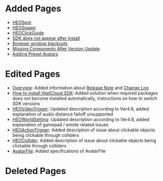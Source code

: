 # Added Pages
- [HEOSpot](../HEOComponents/HEOSpot.md)
- [HEOSpawn](../HEOComponents/HEOSpawn.md)
- [HEOClickGuide](../HEOComponents/HEOClickGuide.md)
- [SDK does not appear after install](../troubleshooting/InstallingDeeplink.md)
- [Browser window blackouts](../troubleshooting/BrowserBlackWindow.md)
- [Missing Components After Version Update](../troubleshooting/MissingComponents.md)
- [Adding Preset Avatars](https://vrhikky.github.io/VketCloudSDK_Documents/4.8/WorldMakingGuide/PresetAvatar.md)

# Edited Pages
- [Overview](../index.md): Added information about [Release Note](../releasenote/releasenote-4.8.md) and [Change Log](../changelog/changelog-4.8.md)
- [How to install VketCloud SDK](../AboutVketCloudSDK/SetupSDK_external.md): Added solution when required packages does not become installed automatically, instructions on how to switch SDK versions
- [HEOVideoTrigger](../HEOComponents/HEOVideoTrigger.md): Updated description according to Ver4.8, added explanation of audio distance falloff unsupported
- [HEOWorldSetting](../HEOComponents/HEOWorldSetting.md): Updated description according to Ver4.8, added explanation of gamepad / emote related issues
- [HEOActionTrigger](../HEOComponents/HEOActionTrigger.md): Added description of issue about clickable objects being clickable through colliders
- [HEOCollider](../HEOComponents/HEOCollider.md): Added description of issue about clickable objects being clickable through colliders
- [AvatarFile](https://vrhikky.github.io/VketCloudSDK_Documents/4.8/WorldMakingGuide/AvatarFile.md): Added specifications of AvatarFile

# Deleted Pages